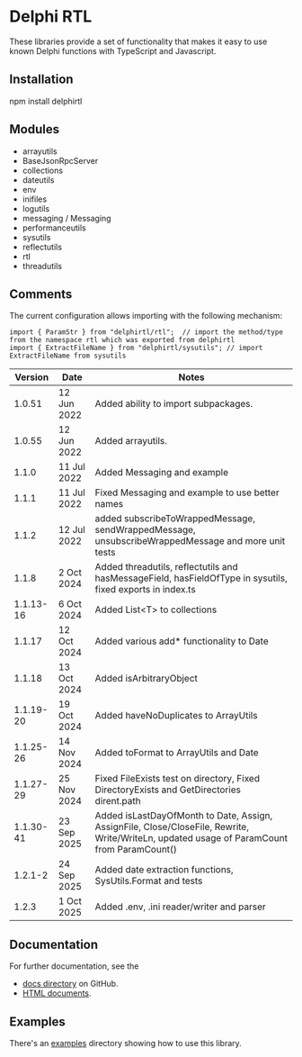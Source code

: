 # Delphi RTL

These libraries provide a set of functionality that makes it easy to use known Delphi functions with TypeScript and Javascript.

## Installation
npm install delphirtl

## Modules
* arrayutils
* BaseJsonRpcServer
* collections
* dateutils
* env 
* inifiles
* logutils  
* messaging / Messaging
* performanceutils
* sysutils  
* reflectutils
* rtl  
* threadutils  


## Comments
The current configuration allows importing with the following mechanism:

```
import { ParamStr } from "delphirtl/rtl";  // import the method/type from the namespace rtl which was exported from delphirtl  
import { ExtractFileName } from "delphirtl/sysutils"; // import ExtractFileName from sysutils   
```

| Version   | Date        | Notes                                                                                                                                      |  
|-----------|-------------|--------------------------------------------------------------------------------------------------------------------------------------------|  
| 1.0.51    | 12 Jun 2022 | Added ability to import subpackages.                                                                                                       |
| 1.0.55    | 12 Jun 2022 | Added arrayutils.                                                                                                                          |
| 1.1.0     | 11 Jul 2022 | Added Messaging and example                                                                                                                |
| 1.1.1     | 11 Jul 2022 | Fixed Messaging and example to use better names                                                                                            |
| 1.1.2     | 12 Jul 2022 | added subscribeToWrappedMessage, sendWrappedMessage, unsubscribeWrappedMessage and more unit tests                                         |
| 1.1.8     | 2 Oct 2024  | Added threadutils, reflectutils and hasMessageField, hasFieldOfType in sysutils, fixed exports in index.ts                                 |
| 1.1.13-16 | 6 Oct 2024  | Added List\<T\> to collections                                                                                                             |
| 1.1.17    | 12 Oct 2024 | Added various add* functionality to Date                                                                                                   |
| 1.1.18    | 13 Oct 2024 | Added isArbitraryObject                                                                                                                    |
| 1.1.19-20 | 19 Oct 2024 | Added haveNoDuplicates to ArrayUtils                                                                                                       |
| 1.1.25-26 | 14 Nov 2024 | Added toFormat to ArrayUtils and Date                                                                                                      |
| 1.1.27-29 | 25 Nov 2024 | Fixed FileExists test on directory, Fixed DirectoryExists and GetDirectories dirent.path                                                   |
| 1.1.30-41 | 23 Sep 2025 | Added isLastDayOfMonth to Date, Assign, AssignFile, Close/CloseFile, Rewrite, Write/WriteLn, updated usage of ParamCount from ParamCount() |
| 1.2.1-2   | 24 Sep 2025 | Added date extraction functions, SysUtils.Format and tests                                                                                 |
| 1.2.3     | 1 Oct 2025  | Added .env, .ini reader/writer and parser                                                                                                  |

## Documentation
For further documentation, see the 
* [docs directory](https://chuacw.github.io/delphirtl/md/globals.html) on GitHub.
* [HTML documents](https://chuacw.github.io/delphirtl/html/index.html).

## Examples
There's an [examples](https://github.com/chuacw/delphirtl/tree/main/examples) directory showing how to use this library.
 
